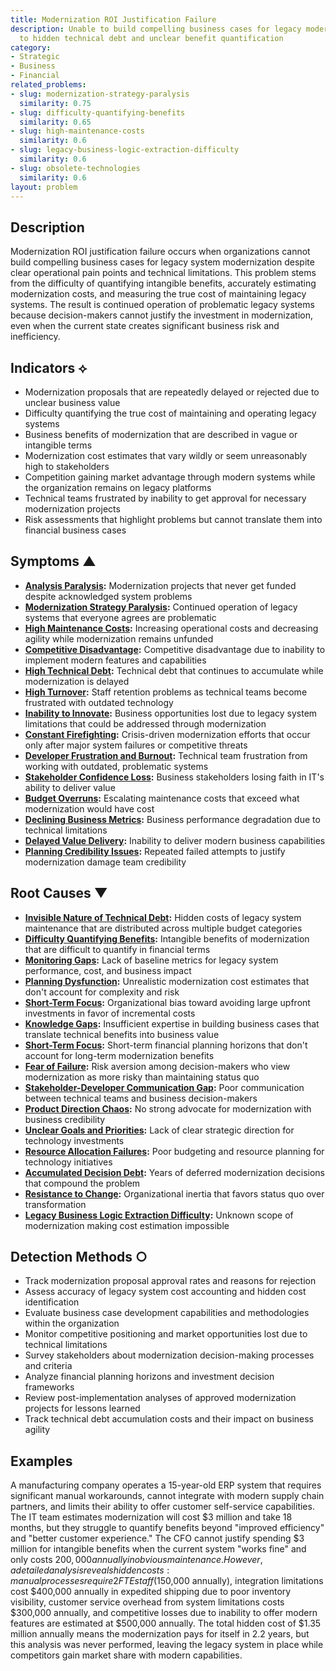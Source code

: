 ```yaml
---
title: Modernization ROI Justification Failure
description: Unable to build compelling business cases for legacy modernization due
  to hidden technical debt and unclear benefit quantification
category:
- Strategic
- Business
- Financial
related_problems:
- slug: modernization-strategy-paralysis
  similarity: 0.75
- slug: difficulty-quantifying-benefits
  similarity: 0.65
- slug: high-maintenance-costs
  similarity: 0.6
- slug: legacy-business-logic-extraction-difficulty
  similarity: 0.6
- slug: obsolete-technologies
  similarity: 0.6
layout: problem
---
```


## Description

Modernization ROI justification failure occurs when organizations cannot build compelling business cases for legacy system modernization despite clear operational pain points and technical limitations. This problem stems from the difficulty of quantifying intangible benefits, accurately estimating modernization costs, and measuring the true cost of maintaining legacy systems. The result is continued operation of problematic legacy systems because decision-makers cannot justify the investment in modernization, even when the current state creates significant business risk and inefficiency.

## Indicators ⟡

- Modernization proposals that are repeatedly delayed or rejected due to unclear business value
- Difficulty quantifying the true cost of maintaining and operating legacy systems
- Business benefits of modernization that are described in vague or intangible terms
- Modernization cost estimates that vary wildly or seem unreasonably high to stakeholders
- Competition gaining market advantage through modern systems while the organization remains on legacy platforms
- Technical teams frustrated by inability to get approval for necessary modernization projects
- Risk assessments that highlight problems but cannot translate them into financial business cases

## Symptoms ▲

- **[Analysis Paralysis](analysis-paralysis.md):** Modernization projects that never get funded despite acknowledged system problems
- **[Modernization Strategy Paralysis](modernization-strategy-paralysis.md):** Continued operation of legacy systems that everyone agrees are problematic
- **[High Maintenance Costs](high-maintenance-costs.md):** Increasing operational costs and decreasing agility while modernization remains unfunded
- **[Competitive Disadvantage](competitive-disadvantage.md):** Competitive disadvantage due to inability to implement modern features and capabilities
- **[High Technical Debt](high-technical-debt.md):** Technical debt that continues to accumulate while modernization is delayed
- **[High Turnover](high-turnover.md):** Staff retention problems as technical teams become frustrated with outdated technology
- **[Inability to Innovate](inability-to-innovate.md):** Business opportunities lost due to legacy system limitations that could be addressed through modernization
- **[Constant Firefighting](constant-firefighting.md):** Crisis-driven modernization efforts that occur only after major system failures or competitive threats
- **[Developer Frustration and Burnout](developer-frustration-and-burnout.md):** Technical team frustration from working with outdated, problematic systems
- **[Stakeholder Confidence Loss](stakeholder-confidence-loss.md):** Business stakeholders losing faith in IT's ability to deliver value
- **[Budget Overruns](budget-overruns.md):** Escalating maintenance costs that exceed what modernization would have cost
- **[Declining Business Metrics](declining-business-metrics.md):** Business performance degradation due to technical limitations
- **[Delayed Value Delivery](delayed-value-delivery.md):** Inability to deliver modern business capabilities
- **[Planning Credibility Issues](planning-credibility-issues.md):** Repeated failed attempts to justify modernization damage team credibility

## Root Causes ▼

- **[Invisible Nature of Technical Debt](invisible-nature-of-technical-debt.md):** Hidden costs of legacy system maintenance that are distributed across multiple budget categories
- **[Difficulty Quantifying Benefits](difficulty-quantifying-benefits.md):** Intangible benefits of modernization that are difficult to quantify in financial terms
- **[Monitoring Gaps](monitoring-gaps.md):** Lack of baseline metrics for legacy system performance, cost, and business impact
- **[Planning Dysfunction](planning-dysfunction.md):** Unrealistic modernization cost estimates that don't account for complexity and risk
- **[Short-Term Focus](short-term-focus.md):** Organizational bias toward avoiding large upfront investments in favor of incremental costs
- **[Knowledge Gaps](knowledge-gaps.md):** Insufficient expertise in building business cases that translate technical benefits into business value
- **[Short-Term Focus](short-term-focus.md):** Short-term financial planning horizons that don't account for long-term modernization benefits
- **[Fear of Failure](fear-of-failure.md):** Risk aversion among decision-makers who view modernization as more risky than maintaining status quo
- **[Stakeholder-Developer Communication Gap](stakeholder-developer-communication-gap.md):** Poor communication between technical teams and business decision-makers
- **[Product Direction Chaos](product-direction-chaos.md):** No strong advocate for modernization with business credibility
- **[Unclear Goals and Priorities](unclear-goals-and-priorities.md):** Lack of clear strategic direction for technology investments
- **[Resource Allocation Failures](resource-allocation-failures.md):** Poor budgeting and resource planning for technology initiatives
- **[Accumulated Decision Debt](accumulated-decision-debt.md):** Years of deferred modernization decisions that compound the problem
- **[Resistance to Change](resistance-to-change.md):** Organizational inertia that favors status quo over transformation
- **[Legacy Business Logic Extraction Difficulty](legacy-business-logic-extraction-difficulty.md):** Unknown scope of modernization making cost estimation impossible

## Detection Methods ○

- Track modernization proposal approval rates and reasons for rejection
- Assess accuracy of legacy system cost accounting and hidden cost identification
- Evaluate business case development capabilities and methodologies within the organization
- Monitor competitive positioning and market opportunities lost due to technical limitations
- Survey stakeholders about modernization decision-making processes and criteria
- Analyze financial planning horizons and investment decision frameworks
- Review post-implementation analyses of approved modernization projects for lessons learned
- Track technical debt accumulation costs and their impact on business agility

## Examples

A manufacturing company operates a 15-year-old ERP system that requires significant manual workarounds, cannot integrate with modern supply chain partners, and limits their ability to offer customer self-service capabilities. The IT team estimates modernization will cost $3 million and take 18 months, but they struggle to quantify benefits beyond "improved efficiency" and "better customer experience." The CFO cannot justify spending $3 million for intangible benefits when the current system "works fine" and only costs $200,000 annually in obvious maintenance. However, a detailed analysis reveals hidden costs: manual processes require 2 FTE staff ($150,000 annually), integration limitations cost $400,000 annually in expedited shipping due to poor inventory visibility, customer service overhead from system limitations costs $300,000 annually, and competitive losses due to inability to offer modern features are estimated at $500,000 annually. The total hidden cost of $1.35 million annually means the modernization pays for itself in 2.2 years, but this analysis was never performed, leaving the legacy system in place while competitors gain market share with modern capabilities.